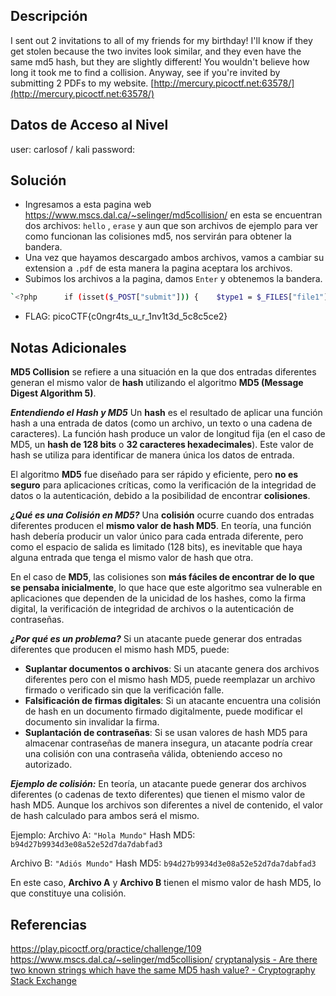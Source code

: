 ## Descripción 
I sent out 2 invitations to all of my friends for my birthday! I'll know if they get stolen because the two invites look similar, and they even have the same md5 hash, but they are slightly different! You wouldn't believe how long it took me to find a collision. Anyway, see if you're invited by submitting 2 PDFs to my website. [http://mercury.picoctf.net:63578/](http://mercury.picoctf.net:63578/)

## Datos de Acceso al Nivel
user: carlosof / kali
password:

## Solución
- Ingresamos a esta pagina web https://www.mscs.dal.ca/~selinger/md5collision/ en esta se encuentran dos archivos: `hello` , `erase` y aun que son archivos de ejemplo para ver como funcionan las colisiones md5, nos servirán para obtener la bandera.
- Una vez que hayamos descargado ambos archivos, vamos a cambiar su extension a `.pdf` de esta manera la pagina aceptara los archivos.
- Subimos los archivos a la pagina, damos `Enter` y obtenemos la bandera.

```bash
`<?php      if (isset($_POST["submit"])) {    $type1 = $_FILES["file1"]["type"];    $type2 = $_FILES["file2"]["type"];    $size1 = $_FILES["file1"]["size"];    $size2 = $_FILES["file2"]["size"];    $SIZE_LIMIT = 18 * 1024;          if (($size1 < $SIZE_LIMIT) && ($size2 < $SIZE_LIMIT)) {           if (($type1 == "application/pdf") && ($type2 == "application/pdf")) {            $contents1 = file_get_contents($_FILES["file1"]["tmp_name"]);            $contents2 = file_get_contents($_FILES["file2"]["tmp_name"]);                  if ($contents1 != $contents2) {                   if (md5_file($_FILES["file1"]["tmp_name"]) == md5_file($_FILES["file2"]["tmp_name"])) {                    highlight_file("index.php");                       die();                   } else {                       echo "MD5 hashes do not match!";                       die();                   }               } else {                   echo "Files are not different!";                   die();               }           } else {               echo "Not a PDF!";               die();           }       } else {           echo "File too large!";           die();       }   }      // FLAG: picoCTF{c0ngr4ts_u_r_1nv1t3d_5c8c5ce2}      ?>   <!DOCTYPE html>   <html lang="en">      <head>       <title>It is my Birthday</title>             <link href="https://maxcdn.bootstrapcdn.com/bootstrap/3.2.0/css/bootstrap.min.css" rel="stylesheet">          <link href="https://getbootstrap.com/docs/3.3/examples/jumbotron-narrow/jumbotron-narrow.css" rel="stylesheet">          <script src="https://ajax.googleapis.com/ajax/libs/jquery/3.3.1/jquery.min.js"></script>          <script src="https://maxcdn.bootstrapcdn.com/bootstrap/3.3.7/js/bootstrap.min.js"></script>         </head>      <body>          <div class="container">           <div class="header">               <h3 class="text-muted">It is my Birthday</h3>           </div>           <div class="jumbotron">               <p class="lead"></p>               <div class="row">                   <div class="col-xs-12 col-sm-12 col-md-12">                       <h3>See if you are invited to my party!</h3>                   </div>               </div>               <br/>               <div class="upload-form">                   <form role="form" action="/index.php" method="post" enctype="multipart/form-data">                   <div class="row">                       <div class="form-group">                           <input type="file" name="file1" id="file1" class="form-control input-lg">                           <input type="file" name="file2" id="file2" class="form-control input-lg">                       </div>                   </div>                   <div class="row">                       <div class="col-xs-12 col-sm-12 col-md-12">                           <input type="submit" class="btn btn-lg btn-success btn-block" name="submit" value="Upload">                       </div>                   </div>                   </form>               </div>           </div>       </div>       <footer class="footer">           <p>&copy; PicoCTF</p>       </footer>      </div>      <script>   $(document).ready(function(){       $(".close").click(function(){           $("myAlert").alert("close");       });   });   </script>   </body>      </html>`
```

- FLAG: picoCTF{c0ngr4ts_u_r_1nv1t3d_5c8c5ce2}

## Notas Adicionales
**MD5 Collision** se refiere a una situación en la que dos entradas diferentes generan el mismo valor de **hash** utilizando el algoritmo **MD5 (Message Digest Algorithm 5)**.

***Entendiendo el Hash y MD5***
Un **hash** es el resultado de aplicar una función hash a una entrada de datos (como un archivo, un texto o una cadena de caracteres). La función hash produce un valor de longitud fija (en el caso de MD5, un **hash de 128 bits** o **32 caracteres hexadecimales**). Este valor de hash se utiliza para identificar de manera única los datos de entrada.

El algoritmo **MD5** fue diseñado para ser rápido y eficiente, pero **no es seguro** para aplicaciones críticas, como la verificación de la integridad de datos o la autenticación, debido a la posibilidad de encontrar **colisiones**.

***¿Qué es una Colisión en MD5?***
Una **colisión** ocurre cuando dos entradas diferentes producen el **mismo valor de hash MD5**. En teoría, una función hash debería producir un valor único para cada entrada diferente, pero como el espacio de salida es limitado (128 bits), es inevitable que haya alguna entrada que tenga el mismo valor de hash que otra.

En el caso de **MD5**, las colisiones son **más fáciles de encontrar de lo que se pensaba inicialmente**, lo que hace que este algoritmo sea vulnerable en aplicaciones que dependen de la unicidad de los hashes, como la firma digital, la verificación de integridad de archivos o la autenticación de contraseñas.

***¿Por qué es un problema?***
Si un atacante puede generar dos entradas diferentes que producen el mismo hash MD5, puede:
- **Suplantar documentos o archivos**: Si un atacante genera dos archivos diferentes pero con el mismo hash MD5, puede reemplazar un archivo firmado o verificado sin que la verificación falle.
- **Falsificación de firmas digitales**: Si un atacante encuentra una colisión de hash en un documento firmado digitalmente, puede modificar el documento sin invalidar la firma.
- **Suplantación de contraseñas**: Si se usan valores de hash MD5 para almacenar contraseñas de manera insegura, un atacante podría crear una colisión con una contraseña válida, obteniendo acceso no autorizado.

***Ejemplo de colisión:***
En teoría, un atacante puede generar dos archivos diferentes (o cadenas de texto diferentes) que tienen el mismo valor de hash MD5. Aunque los archivos son diferentes a nivel de contenido, el valor de hash calculado para ambos será el mismo.

Ejemplo:
Archivo A: `"Hola Mundo"` Hash MD5: `b94d27b9934d3e08a52e52d7da7dabfad3`

Archivo B: `"Adiós Mundo"` Hash MD5: `b94d27b9934d3e08a52e52d7da7dabfad3`

En este caso, **Archivo A** y **Archivo B** tienen el mismo valor de hash MD5, lo que constituye una colisión.

## Referencias 
https://play.picoctf.org/practice/challenge/109
https://www.mscs.dal.ca/~selinger/md5collision/
[cryptanalysis - Are there two known strings which have the same MD5 hash value? - Cryptography Stack Exchange](https://crypto.stackexchange.com/questions/1434/are-there-two-known-strings-which-have-the-same-md5-hash-value)
